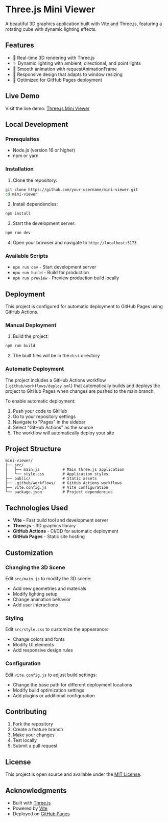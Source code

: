 # Three.js Mini Viewer

A beautiful 3D graphics application built with Vite and Three.js, featuring a rotating cube with dynamic lighting effects.

## Features

- 🎨 Real-time 3D rendering with Three.js
- ✨ Dynamic lighting with ambient, directional, and point lights
- 🔄 Smooth animation with requestAnimationFrame
- 📱 Responsive design that adapts to window resizing
- 🚀 Optimized for GitHub Pages deployment

## Live Demo

Visit the live demo: [Three.js Mini Viewer](https://your-username.github.io/mini-viewer/)

## Local Development

### Prerequisites

- Node.js (version 16 or higher)
- npm or yarn

### Installation

1. Clone the repository:
```bash
git clone https://github.com/your-username/mini-viewer.git
cd mini-viewer
```

2. Install dependencies:
```bash
npm install
```

3. Start the development server:
```bash
npm run dev
```

4. Open your browser and navigate to `http://localhost:5173`

### Available Scripts

- `npm run dev` - Start development server
- `npm run build` - Build for production
- `npm run preview` - Preview production build locally

## Deployment

This project is configured for automatic deployment to GitHub Pages using GitHub Actions.

### Manual Deployment

1. Build the project:
```bash
npm run build
```

2. The built files will be in the `dist` directory

### Automatic Deployment

The project includes a GitHub Actions workflow (`.github/workflows/deploy.yml`) that automatically builds and deploys the project to GitHub Pages when changes are pushed to the main branch.

To enable automatic deployment:

1. Push your code to GitHub
2. Go to your repository settings
3. Navigate to "Pages" in the sidebar
4. Select "GitHub Actions" as the source
5. The workflow will automatically deploy your site

## Project Structure

```
mini-viewer/
├── src/
│   ├── main.js          # Main Three.js application
│   └── style.css        # Application styles
├── public/              # Static assets
├── .github/workflows/   # GitHub Actions workflows
├── vite.config.js       # Vite configuration
└── package.json         # Project dependencies
```

## Technologies Used

- **Vite** - Fast build tool and development server
- **Three.js** - 3D graphics library
- **GitHub Actions** - CI/CD for automatic deployment
- **GitHub Pages** - Static site hosting

## Customization

### Changing the 3D Scene

Edit `src/main.js` to modify the 3D scene:

- Add new geometries and materials
- Modify lighting setup
- Change animation behavior
- Add user interactions

### Styling

Edit `src/style.css` to customize the appearance:

- Change colors and fonts
- Modify UI elements
- Add responsive design rules

### Configuration

Edit `vite.config.js` to adjust build settings:

- Change the base path for different deployment locations
- Modify build optimization settings
- Add plugins or additional configuration

## Contributing

1. Fork the repository
2. Create a feature branch
3. Make your changes
4. Test locally
5. Submit a pull request

## License

This project is open source and available under the [MIT License](LICENSE).

## Acknowledgments

- Built with [Three.js](https://threejs.org/)
- Powered by [Vite](https://vitejs.dev/)
- Deployed on [GitHub Pages](https://pages.github.com/)
